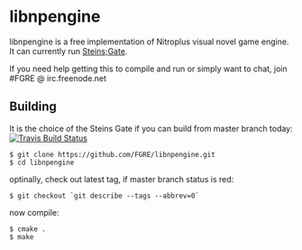 libnpengine
===========

libnpengine is a free implementation of Nitroplus visual novel game engine.
It can currently run [Steins;Gate][2].

If you need help getting this to compile and run or simply want to chat, join #FGRE @ irc.freenode.net

Building
--------

It is the choice of the Steins Gate if you can build from master branch today:
[![Travis Build Status](https://travis-ci.org/FGRE/libnpengine.svg?branch=master)][1]

    $ git clone https://github.com/FGRE/libnpengine.git
    $ cd libnpengine

optinally, check out latest tag, if master branch status is red:

    $ git checkout `git describe --tags --abbrev=0`

now compile:

    $ cmake .
    $ make

[1]: https://travis-ci.org/FGRE/libnpengine
[2]: https://github.com/FGRE/steins-gate

